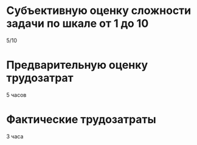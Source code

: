 # Субъективную оценку сложности задачи по шкале от 1 до 10

5/10

# Предварительную оценку трудозатрат

5 часов

# Фактические трудозатраты

3 часа
